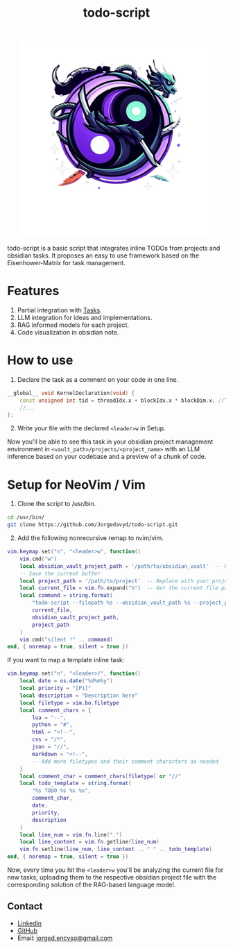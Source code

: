 <div align="center">
  <center><h1>todo-script</h1></center>
</div>

<br/>

<p align="center">
    <img src="https://raw.githubusercontent.com/Jorgedavyd/todo-script/main/source/logo.png" height=450 width=450>
</p>

todo-script is a basic script that integrates inline TODOs from projects and obsidian tasks. It proposes an easy to use framework based on the Eisenhower-Matrix for task management.
# Features
1. Partial integration with [Tasks](https://publish.obsidian.md/tasks/Introduction).
2. LLM integration for ideas and implementations.
3. RAG informed models for each project.
4. Code visualization in obsidian note.

# How to use
1. Declare the task as a comment on your code in one line.
```cpp
__global__ void KernelDeclaration(void) {
    const unsigned int tid = threadIdx.x + blockIdx.x * blockDim.x; //TODO 080924 low Probably not valid parameter, look for the right descriptor.
    //...
};
```
2. Write your file with the declared `<leader>w` in Setup.

Now you'll be able to see this task in your obsidian project management environment in `<vault_path>/projects/<project_name>` with an LLM inference based on your codebase and a preview of a chunk of code.

# Setup for NeoVim / Vim
1. Clone the script to /usr/bin.

```bash
cd /usr/bin/
git clone https://github.com/Jorgedavyd/todo-script.git
```

2. Add the following nonrecursive remap to nvim/vim.

```lua
vim.keymap.set("n", "<leader>w", function()
    vim.cmd("w")
    local obsidian_vault_project_path = '/path/to/obsidian_vault'  -- Replace with your Obsidian vault path
    -- Save the current buffer
    local project_path = '/path/to/project'  -- Replace with your project path
    local current_file = vim.fn.expand("%")  -- Get the current file path
    local command = string.format(
        "todo-script --filepath %s --obsidian_vault_path %s --project_path %s",
        current_file,
        obsidian_vault_project_path,
        project_path
    )
    vim.cmd("silent !" .. command)
end, { noremap = true, silent = true })
```
If you want to map a template inline task:

```lua
vim.keymap.set("n", "<leader>/", function()
    local date = os.date("%d%m%y")
    local priority = "[P1]"
    local description = "Description here"
    local filetype = vim.bo.filetype
    local comment_chars = {
        lua = "--",
        python = "#",
        html = "<!--",
        css = "/*",
        json = "//",
        markdown = "<!--",
        -- Add more filetypes and their comment characters as needed
    }
    local comment_char = comment_chars[filetype] or "//"
    local todo_template = string.format(
        "%s TODO %s %s %s",
        comment_char,
        date,
        priority,
        description
    )
    local line_num = vim.fn.line(".")
    local line_content = vim.fn.getline(line_num)
    vim.fn.setline(line_num, line_content .. " " .. todo_template)
end, { noremap = true, silent = true })
```
Now, every time you hit the `<leader>w` you'll be analyzing the current file for new tasks, uploading them to the respective obsidian project file with the corresponding solution of the RAG-based language model.

## Contact

- [Linkedin](https://www.linkedin.com/in/jorge-david-enciso-mart%C3%ADnez-149977265/)
- [GitHub](https://github.com/Jorgedavyd)
- Email: jorged.encyso@gmail.com

